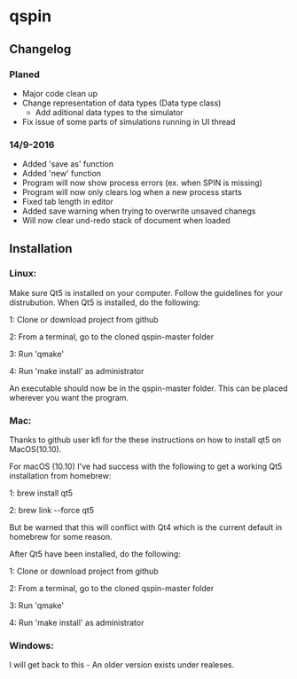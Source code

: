 # qspin

## Changelog

### Planed

- Major code clean up
- Change representation of data types (Data type class)
  - Add aditional data types to the simulator
- Fix issue of some parts of simulations running in UI thread

### 14/9-2016
- Added 'save as' function
- Added 'new' function
- Program will now show process errors (ex. when SPIN is missing)
- Program will now only clears log when a new process starts
- Fixed tab length in editor
- Added save warning when trying to overwrite unsaved chanegs
- Will now clear und-redo stack of document when loaded

## Installation

### Linux:

Make sure Qt5 is installed on your computer. Follow the guidelines for your distrubution. When Qt5 is installed, do the following:

1: Clone or download project from github

2: From a terminal, go to the cloned qspin-master folder

3: Run 'qmake'

4: Run 'make install' as administrator

An executable should now be in the qspin-master folder. This can be placed wherever you want the program.

### Mac:

Thanks to github user kfl for the these instructions on how to install qt5 on MacOS(10.10).

  For macOS (10.10) I've had success with the following to get a working Qt5 installation from homebrew:
  
  1: brew install qt5
  
  2: brew link --force qt5
  
  But be warned that this will conflict with Qt4 which is the current default in homebrew for some reason.

After Qt5 have been installed, do the following:

1: Clone or download project from github

2: From a terminal, go to the cloned qspin-master folder

3: Run 'qmake'

4: Run 'make install' as administrator

### Windows:

I will get back to this - An older version exists under realeses. 
